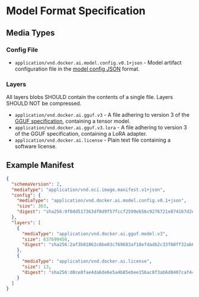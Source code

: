 # Model Format Specification

## Media Types

### Config File
- `application/vnd.docker.ai.model.config.v0.1+json` - Model artifact configuration file in the [model config JSON](config.md) format.

### Layers
All layers blobs SHOULD contain the contents of a single file. Layers SHOULD NOT be compressed.

- `application/vnd.docker.ai.gguf.v3` - A file adhering to version 3 of the [GGUF specification](https://github.com/ggml-org/ggml/blob/master/docs/gguf.md), containing a tensor model.
- `application/vnd.docker.ai.gguf.v3.lora` - A file adhering to version 3 of the GGUF specification, containing a LoRA adapter.
- `application/vnd.docker.ai.license` - Plain text file containing a software license.

## Example Manifest

```json
{
  "schemaVersion": 2,
  "mediaType": "application/vnd.oci.image.manifest.v1+json",
  "config": {
    "mediaType": "application/vnd.docker.ai.model.config.v0.1+json",
    "size": 363,
    "digest": "sha256:9f0dd517363df0d9f57fccf2599eb56c9276721e874167d2e31959669a13ec17"
  },
  "layers": [
    {
      "mediaType": "application/vnd.docker.ai.gguf.model.v3",
      "size": 637699456,
      "digest": "sha256:2af3b81862c6be03c769683af18efdadb2c33f60ff32ab6f83e42c043d6c7816"
    },
    {
      "mediaType": "application/vnd.docker.ai.license",
      "size": 13,
      "digest": "sha256:d0ce8fae4da6de6e5a4b85ebee156ac8f3ab6d8407caf4493968d34e9bc3939e"
    }
  ]
}
```

